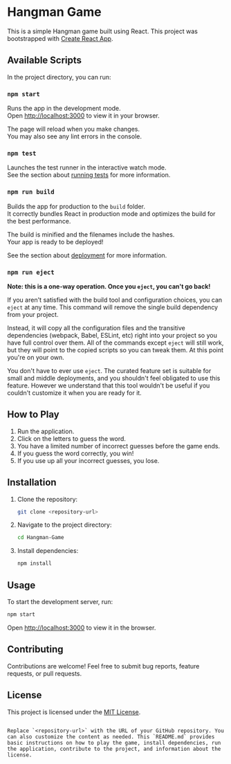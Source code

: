 # Hangman Game

This is a simple Hangman game built using React.
This project was bootstrapped with [Create React App](https://github.com/facebook/create-react-app).

## Available Scripts

In the project directory, you can run:

### `npm start`

Runs the app in the development mode.\
Open [http://localhost:3000](http://localhost:3000) to view it in your browser.

The page will reload when you make changes.\
You may also see any lint errors in the console.

### `npm test`

Launches the test runner in the interactive watch mode.\
See the section about [running tests](https://facebook.github.io/create-react-app/docs/running-tests) for more information.

### `npm run build`

Builds the app for production to the `build` folder.\
It correctly bundles React in production mode and optimizes the build for the best performance.

The build is minified and the filenames include the hashes.\
Your app is ready to be deployed!

See the section about [deployment](https://facebook.github.io/create-react-app/docs/deployment) for more information.

### `npm run eject`

**Note: this is a one-way operation. Once you `eject`, you can't go back!**

If you aren't satisfied with the build tool and configuration choices, you can `eject` at any time. This command will remove the single build dependency from your project.

Instead, it will copy all the configuration files and the transitive dependencies (webpack, Babel, ESLint, etc) right into your project so you have full control over them. All of the commands except `eject` will still work, but they will point to the copied scripts so you can tweak them. At this point you're on your own.

You don't have to ever use `eject`. The curated feature set is suitable for small and middle deployments, and you shouldn't feel obligated to use this feature. However we understand that this tool wouldn't be useful if you couldn't customize it when you are ready for it.

## How to Play

1. Run the application.
2. Click on the letters to guess the word.
3. You have a limited number of incorrect guesses before the game ends.
4. If you guess the word correctly, you win!
5. If you use up all your incorrect guesses, you lose.

## Installation

1. Clone the repository:

   ```bash
   git clone <repository-url>
   ```

2. Navigate to the project directory:

   ```bash
   cd Hangman-Game
   ```

3. Install dependencies:

   ```bash
   npm install
   ```

## Usage

To start the development server, run:

```bash
npm start
```

Open [http://localhost:3000](http://localhost:3000) to view it in the browser.

## Contributing

Contributions are welcome! Feel free to submit bug reports, feature requests, or pull requests.

## License

This project is licensed under the [MIT License](LICENSE).
```

Replace `<repository-url>` with the URL of your GitHub repository. You can also customize the content as needed. This `README.md` provides basic instructions on how to play the game, install dependencies, run the application, contribute to the project, and information about the license.
